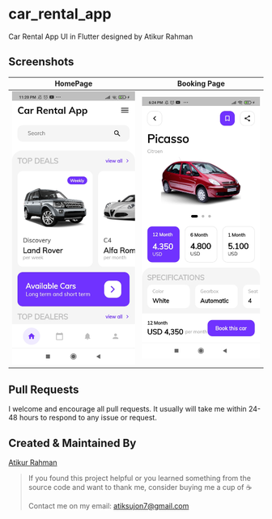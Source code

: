 # car_rental_app
Car Rental App UI in Flutter designed by Atikur Rahman

## Screenshots

  HomePage                 |   Booking Page        |  
:-------------------------:|:-------------------------:
 ![](https://github.com/Atiksujon360/car_rental_app/blob/master/assets/screen.jpg?raw=true)|![](https://github.com/Atiksujon360/car_rental_app/blob/master/assets/screen2.jpg?raw=true)

## Pull Requests

I welcome and encourage all pull requests. It usually will take me within 24-48 hours to respond to any issue or request.


## Created & Maintained By

[Atikur Rahman](https://github.com/Atiksujon360)

> If you found this project helpful or you learned something from the source code and want to thank me, consider buying me a cup of :coffee:
>
> Contact me on my email: atiksujon7@gmail.com
